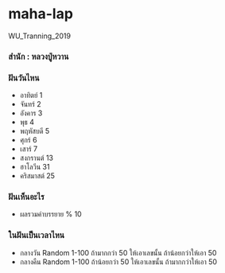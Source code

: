 # maha-lap

WU_Tranning_2019

### สำนัก : หลวงปู่หวาน

### ฝันวันไหน

- อาทิตย์ 1
- จันทร์ 2
- อังคาร 3
- พุธ 4
- พฤหัสบดี 5
- ศุกร์ 6
- เสาร์ 7
- สงกรานต์ 13
- ฮาโลวีน 31
- คริสมาสต์ 25

### ฝันเห็นอะไร

- ผลรวมคำบรรยาย % 10

### ในฝันเป็นเวลาไหน

- กลางวัน Random 1-100 ถ้ามากกว่า 50 ให้เอาเลขนั้น ถ้าน้อยกว่าให้เอา 50
- กลางคืน Random 1-100 ถ้าน้อยกว่า 50 ให้เอาเลขนั้น ถ้ามากกว่าให้เอา 50
